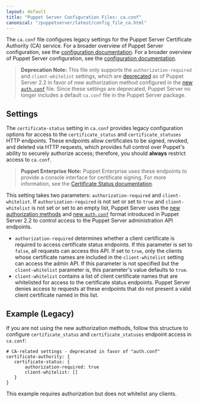 ```yaml
---
layout: default
title: "Puppet Server Configuration Files: ca.conf"
canonical: "/puppetserver/latest/config_file_ca.html"
---
```


[`trapperkeeper-authorization`]: https://github.com/puppetlabs/trapperkeeper-authorization
[new `auth.conf`]: ./config_file_auth.html
[deprecated]: ./deprecated_features.html

The `ca.conf` file configures legacy settings for the Puppet Server Certificate Authority (CA) service. For a broader overview of Puppet Server configuration, see the [configuration documentation](./configuration.html). For a broader overview of Puppet Server configuration, see the [configuration documentation](./configuration.html).

> **Deprecation Note:** This file only supports the `authorization-required` and `client-whitelist` settings, which are [deprecated][] as of Puppet Server 2.2 in favor of new authorization method configured in the [new `auth.conf`][] file. Since these settings are deprecated, Puppet Server no longer includes a default `ca.conf` file in the Puppet Server package.

## Settings

The `certificate-status` setting in `ca.conf` provides legacy configuration options for access to the `certificate_status` and `certificate_statuses` HTTP endpoints. These endpoints allow certificates to be signed, revoked, and deleted via HTTP requests, which provides full control over Puppet's ability to securely authorize access; therefore, you should **always** restrict access to `ca.conf`.

> **Puppet Enterprise Note:** Puppet Enterprise uses these endpoints to provide a console interface for certificate signing. For more information, see the [Certificate Status documentation](/puppet/latest/reference/http_api/http_certificate_status.html).

This setting takes two parameters: `authorization-required` and `client-whitelist`. If `authorization-required` is not set or set to `true` and `client-whitelist` is not set or set to an empty list, Puppet Server uses the [new authorization methods][`trapperkeeper-authorization`] and [new `auth.conf`][] format introduced in Puppet Server 2.2 to control access to the Puppet Server administration API endpoints.

* `authorization-required` determines whether a client certificate is required to access certificate status endpoints. If this parameter is set to `false`, all requests can access this API. If set to `true`, only the clients whose certificate names are included in the `client-whitelist` setting can access the admin API. If this parameter is not specified but the `client-whitelist` parameter is, this parameter's value defaults to `true`.
* `client-whitelist` contains a list of client certificate names that are whitelisted for access to the certificate status endpoints. Puppet Server denies access to requests at these endpoints that do not present a valid client certificate named in this list.

## Example (Legacy)

If you are not using the new authorization methods, follow this structure to configure  `certificate_status` and `certificate_statuses` endpoint access in `ca.conf`:

~~~
# CA-related settings - deprecated in favor of "auth.conf"
certificate-authority: {
   certificate-status: {
       authorization-required: true
       client-whitelist: []
   }
}
~~~

This example requires authorization but does not whitelist any clients.